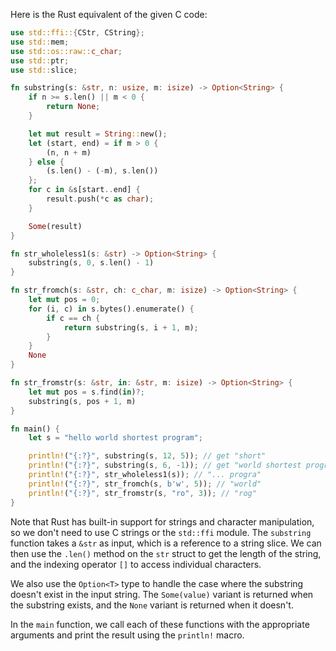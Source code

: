  Here is the Rust equivalent of the given C code:
```rust
use std::ffi::{CStr, CString};
use std::mem;
use std::os::raw::c_char;
use std::ptr;
use std::slice;

fn substring(s: &str, n: usize, m: isize) -> Option<String> {
    if n >= s.len() || m < 0 {
        return None;
    }

    let mut result = String::new();
    let (start, end) = if m > 0 {
        (n, n + m)
    } else {
        (s.len() - (-m), s.len())
    };
    for c in &s[start..end] {
        result.push(*c as char);
    }

    Some(result)
}

fn str_wholeless1(s: &str) -> Option<String> {
    substring(s, 0, s.len() - 1)
}

fn str_fromch(s: &str, ch: c_char, m: isize) -> Option<String> {
    let mut pos = 0;
    for (i, c) in s.bytes().enumerate() {
        if c == ch {
            return substring(s, i + 1, m);
        }
    }
    None
}

fn str_fromstr(s: &str, in: &str, m: isize) -> Option<String> {
    let mut pos = s.find(in)?;
    substring(s, pos + 1, m)
}

fn main() {
    let s = "hello world shortest program";

    println!("{:?}", substring(s, 12, 5)); // get "short"
    println!("{:?}", substring(s, 6, -1)); // get "world shortest program"
    println!("{:?}", str_wholeless1(s)); // "... progra"
    println!("{:?}", str_fromch(s, b'w', 5)); // "world"
    println!("{:?}", str_fromstr(s, "ro", 3)); // "rog"
}
```
Note that Rust has built-in support for strings and character manipulation, so we don't need to use C strings or the `std::ffi` module. The `substring` function takes a `&str` as input, which is a reference to a string slice. We can then use the `.len()` method on the `str` struct to get the length of the string, and the indexing operator `[]` to access individual characters.

We also use the `Option<T>` type to handle the case where the substring doesn't exist in the input string. The `Some(value)` variant is returned when the substring exists, and the `None` variant is returned when it doesn't.

In the `main` function, we call each of these functions with the appropriate arguments and print the result using the `println!` macro.
